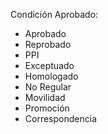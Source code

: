 Condición Aprobado:
- Aprobado
- Reprobado
- PPI
- Exceptuado
- Homologado
- No Regular
- Movilidad
- Promoción
- Correspondencia